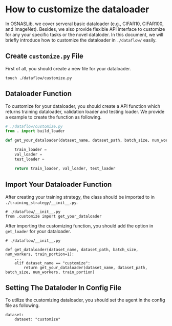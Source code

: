 # How to customize the dataloader
In OSNASLib, we cover serveral basic dataloader (e.g., CIFAR10, CIFAR100, and ImageNet). Besides, we also provide flexible API interface to customize for any your specific tasks or the novel dataloder. In this document, we will briefly introduce how to customize the dataloader in `./dataflow/` easily.

## Create `customize.py` File
First of all, you should create a new file for your dataloader.
```
touch ./dataflow/customize.py
```

## Dataloader Function
To customize for your dataloader, you should create a API function which returns training dataloader, validation loader and testing loader. We provide a example to create the function as following.

```python
# ./dataflow/customize.py
from . import build_loader

def get_your_dataloader(dataset_name, dataset_path, batch_size, num_workers, train_portion=1):

    train_loader = 
    val_loader = 
    test_loader =

    return train_loader, val_loader, test_loader
```

## Import Your Dataloader Function
After creating your training strategy, the class should be imported to in `./training_strategy/__init__.py`.

```python3
# ./dataflow/__init__.py
from .customize import get_your_dataloader
```

After importing the customizing function, you should add the option in `get_loader` for your dataloader.

```python3
# ./dataflow/__init__.py

def get_dataloader(dataset_name, dataset_path, batch_size, num_workers, train_portion=1):
    ...
    elif dataset_name == "customize":
        return get_your_dataloader(dataset_name, dataset_path, batch_size, num_workers, train_portion)
```


## Setting The Dataloder In Config File
To utilize the customizing dataloader, you should set the agent in the config file as following.

```python3
dataset:
    dataset: "customize"
```

